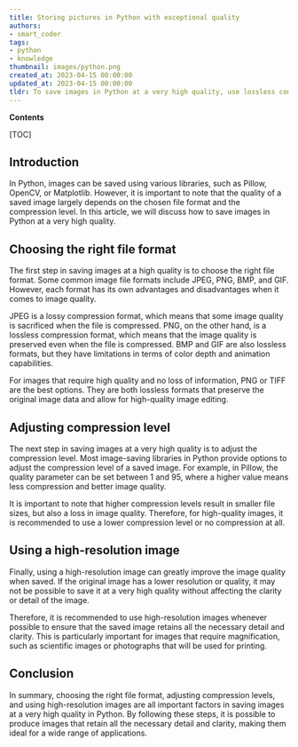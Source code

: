 ```yaml
---
title: Storing pictures in Python with exceptional quality
authors:
- smart_coder
tags:
- python
- knowledge
thumbnail: images/python.png
created_at: 2023-04-15 00:00:00
updated_at: 2023-04-15 00:00:00
tldr: To save images in Python at a very high quality, use lossless compression formats such as PNG or TIFF and set the compression level to maximum.
---
```


**Contents**

[TOC]

## Introduction

In Python, images can be saved using various libraries, such as Pillow, OpenCV, or Matplotlib. However, it is important to note that the quality of a saved image largely depends on the chosen file format and the compression level. In this article, we will discuss how to save images in Python at a very high quality.

## Choosing the right file format

The first step in saving images at a high quality is to choose the right file format. Some common image file formats include JPEG, PNG, BMP, and GIF. However, each format has its own advantages and disadvantages when it comes to image quality.

JPEG is a lossy compression format, which means that some image quality is sacrificed when the file is compressed. PNG, on the other hand, is a lossless compression format, which means that the image quality is preserved even when the file is compressed. BMP and GIF are also lossless formats, but they have limitations in terms of color depth and animation capabilities.

For images that require high quality and no loss of information, PNG or TIFF are the best options. They are both lossless formats that preserve the original image data and allow for high-quality image editing.

## Adjusting compression level

The next step in saving images at a very high quality is to adjust the compression level. Most image-saving libraries in Python provide options to adjust the compression level of a saved image. For example, in Pillow, the quality parameter can be set between 1 and 95, where a higher value means less compression and better image quality.

It is important to note that higher compression levels result in smaller file sizes, but also a loss in image quality. Therefore, for high-quality images, it is recommended to use a lower compression level or no compression at all.

## Using a high-resolution image

Finally, using a high-resolution image can greatly improve the image quality when saved. If the original image has a lower resolution or quality, it may not be possible to save it at a very high quality without affecting the clarity or detail of the image.

Therefore, it is recommended to use high-resolution images whenever possible to ensure that the saved image retains all the necessary detail and clarity. This is particularly important for images that require magnification, such as scientific images or photographs that will be used for printing.

## Conclusion

In summary, choosing the right file format, adjusting compression levels, and using high-resolution images are all important factors in saving images at a very high quality in Python. By following these steps, it is possible to produce images that retain all the necessary detail and clarity, making them ideal for a wide range of applications.
